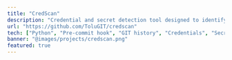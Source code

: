 ```yaml
---
title: "CredScan"
description: "Credential and secret detection tool designed to identify sensitive information in your codebase."
url: "https://github.com/ToluGIT/credscan"
tech: ["Python", "Pre-commit hook", "GIT history", "Credentials", "Secrets"]
banner: "@images/projects/credscan.png"
featured: true
---
```


